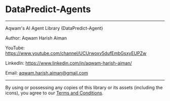 # DataPredict-Agents

--------------------------------------------------------------------

Aqwam's AI Agent Library (DataPredict-Agent)

Author: Aqwam Harish Aiman
	
YouTube: https://www.youtube.com/channel/UCUrwoxv5dufEmbGsxyEUPZw
	
LinkedIn: https://www.linkedin.com/in/aqwam-harish-aiman/

Email: aqwam.harish.aiman@gmail.com
	
--------------------------------------------------------------------

By using or possessing any copies of this library or its assets (including the icons), you agree to our [Terms and Conditions](docs/TermsAndConditions.md).
